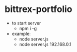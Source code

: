 # bittrex-portfolio
* to start server
  * npm i -g
* example:
  * node server.js
  * node server.js 192.168.0.1

